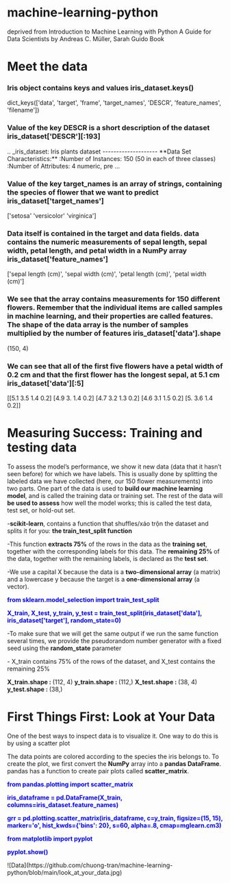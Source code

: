 # machine-learning-python
deprived from Introduction to Machine Learning with Python A Guide for Data Scientists by Andreas C. Müller, Sarah Guido Book
<h1>Meet the data</h1>
<h3>Iris object contains keys and values iris_dataset.keys()</h3>
dict_keys(['data', 'target', 'frame', 'target_names', 'DESCR', 'feature_names', 'filename'])<br>
<h3>Value of the key DESCR is a short description of the dataset iris_dataset['DESCR'][:193]</h3>
.. _iris_dataset: Iris plants dataset -------------------- **Data Set Characteristics:** :Number of Instances: 150 (50 in each of three classes) :Number of Attributes: 4 numeric, pre ...<br>
<h3>Value of the key target_names is an array of strings, containing the species of
flower that we want to predict iris_dataset['target_names']</h3>
['setosa' 'versicolor' 'virginica']<br>
<h3>Data itself is contained in the target and data fields. data contains the numeric
measurements of sepal length, sepal width, petal length, and petal width in a NumPy
array iris_dataset['feature_names']</h3>
['sepal length (cm)', 'sepal width (cm)', 'petal length (cm)', 'petal width (cm)']<br>
<h3>We see that the array contains measurements for 150 different flowers. Remember
that the individual items are called samples in machine learning, and their properties
are called features. The shape of the data array is the number of samples multiplied by
the number of features iris_dataset['data'].shape</h3>
(150, 4)<br>
<h3>We can see that all of the first five flowers have a petal width of 0.2 cm
and that the first flower has the longest sepal, at 5.1 cm iris_dataset['data'][:5]</h3>
[[5.1 3.5 1.4 0.2] [4.9 3. 1.4 0.2] [4.7 3.2 1.3 0.2] [4.6 3.1 1.5 0.2] [5. 3.6 1.4 0.2]]<br>
<h1>Measuring Success: Training and testing data</h1>
<p>To assess the model’s performance, we show it new data (data that it hasn’t seen
before) for which we have labels. This is usually done by splitting the labeled data we
have collected (here, our 150 flower measurements) into two parts. One part of the
    data is used to <strong>build our machine learning model</strong>, and is called the training data or
training set. The rest of the data will <strong>be used to assess</strong> how well the model works; this
is called the test data, test set, or hold-out set.</p>
<p>-<strong>scikit-learn</strong>,  contains a function that shuffles/xáo trộn the dataset and splits it for you: <strong>the
    train_test_split function</strong></p>
<p>-This function <strong>extracts 75%</strong> of the rows in the data as the
    <strong>training set</strong>, together with the corresponding labels for this data. The <strong>remaining 25%
    </strong>of the data, together with the remaining labels, is declared as the <strong>test set</strong>.</p>
<p>-We use a capital X because the data is a <strong>two-dimensional array</strong> (a
matrix) and a lowercase y because the target is a <strong>one-dimensional array</strong> (a vector).</p>
<p style="color:blue"><strong>from sklearn.model_selection import train_test_split</strong></p>
<p style="color:blue"><strong>X_train, X_test, y_train, y_test = train_test_split(iris_dataset['data'], iris_dataset['target'], random_state=0)</strong></p>
<p>-To make sure that we will get the same output if we run the same function several
times, we provide the pseudorandom number generator with a fixed seed using the
    <strong>random_state</strong> parameter</p>
<p>- X_train contains 75% of the rows of the dataset,
and X_test contains the remaining 25%</p>
<p><strong>X_train.shape : </strong>(112, 4) <strong>y_train.shape : </strong>(112,) <strong>X_test.shape : </strong>(38, 4) <strong>y_test.shape : </strong>(38,)</p>
<h1>First Things First: Look at Your Data</h1>
<p>One of the best ways to inspect data is to visualize it. One way to do this is by using a
scatter plot</p>
<p>The data points are colored
according to the species the iris belongs to. To create the plot, we first convert the
    <strong>NumPy</strong> array into a <strong>pandas DataFrame</strong>. pandas has a function to create pair plots
called <strong>scatter_matrix</strong>.</p>
<p style="color:blue"><strong>from pandas.plotting import scatter_matrix</strong></p>
<p style="color:blue"><strong>iris_dataframe = pd.DataFrame(X_train, columns=iris_dataset.feature_names)</strong></p>
<p style="color:blue"><strong>grr = pd.plotting.scatter_matrix(iris_dataframe, c=y_train, figsize=(15, 15), marker='o',
 hist_kwds={'bins': 20}, s=60, alpha=.8, cmap=mglearn.cm3)</strong></p>
<p style="color:blue"><strong>from matplotlib import pyplot</strong></p>
<p style="color:blue"><strong>pyplot.show()</strong></p>
![Data](https://github.com/chuong-tran/machine-learning-python/blob/main/look_at_your_data.jpg)
